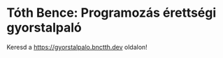 # Tóth Bence: Programozás érettségi gyorstalpaló

Keresd a <https://gyorstalpalo.bnctth.dev> oldalon!